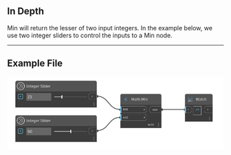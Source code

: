 ## In Depth
Min will return the lesser of two input integers. In the example below, we use two integer sliders to control the inputs to a Min node.
___
## Example File

![Min (int1, int2)](./DSCore.Math.Min(int1,%20int2)_img.jpg)


